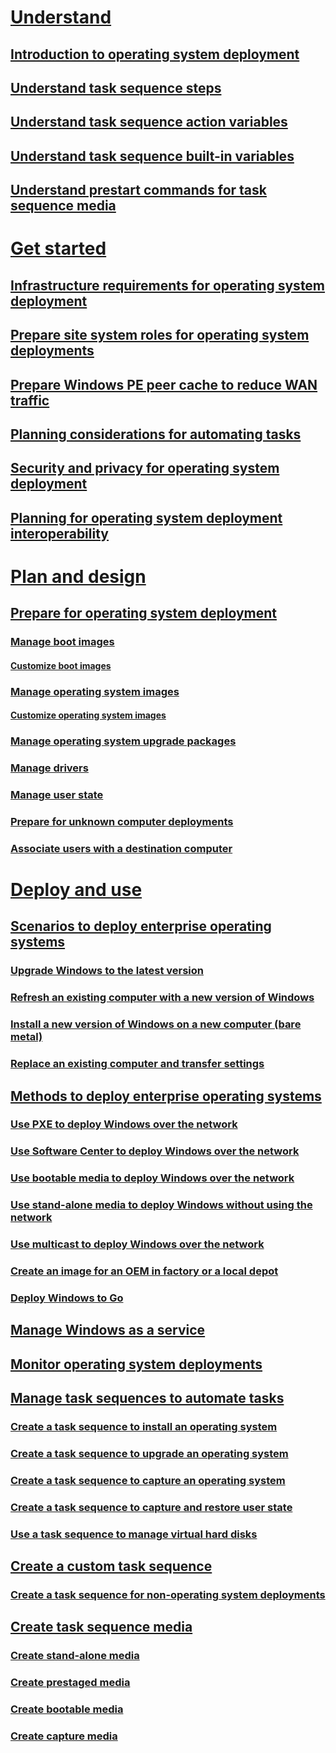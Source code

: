 # [Understand](understand/introduction-to-operating-system-deployment.md)
## [Introduction to operating system deployment](understand/introduction-to-operating-system-deployment.md)
## [Understand task sequence steps](understand/task-sequence-steps.md)


<!--- ### [Preprovision BitLocker in Windows PE with System Center Configuration Manager](deploy-use/preprovision-bitlocker-in-windows-pe.md) -->


## [Understand task sequence action variables](/understand/task-sequence-action-variables.md)
## [Understand task sequence built-in variables](understand/task-sequence-built-in-variables.md)
## [Understand prestart commands for task sequence media](understand/prestart-commands-for-task-sequence-media.md)

# [Get started](plan-design/infrastructure-requirements-for-operating-system-deployment.md)
## [Infrastructure requirements for operating system deployment](plan-design/infrastructure-requirements-for-operating-system-deployment.md)
## [Prepare site system roles for operating system deployments](plan-design/prepare-site-system-roles-for-operating-system-deployments.md)
## [Prepare Windows PE peer cache to reduce WAN traffic](plan-design/prepare-windows-pe-peer-cache-to-reduce-wan-traffic.md)
## [Planning considerations for automating tasks](plan-design/planning-considerations-for-automating-tasks.md)
## [Security and privacy for operating system deployment](plan-design/security-and-privacy-for-operating-system-deployment.md)
## [Planning for operating system deployment interoperability](plan-design/planning-for-operating-system-deployment-interoperability.md)

# [Plan and design](deploy-use/prepare-for-operating-system-deployment.md)
## [Prepare for operating system deployment](deploy-use/prepare-for-operating-system-deployment.md)
### [Manage boot images](deploy-use/manage-boot-images.md)
#### [Customize boot images](deploy-use/customize-boot-images.md)

### [Manage operating system images](deploy-use/manage-operating-system-images.md)
#### [Customize operating system images](deploy-use/customize-operating-system-images.md)
### [Manage operating system upgrade packages](deploy-use/manage-operating-system-upgrade-packages.md)
### [Manage drivers](deploy-use/manage-drivers.md)
### [Manage user state](deploy-use/manage-user-state.md)
### [Prepare for unknown computer deployments](deploy-use/prepare-for-unknown-computer-deployments.md)
### [Associate users with a destination computer](deploy-use/associate-users-with-a-destination-computer.md)

# [Deploy and use](deploy-use/scenarios-to-deploy-enterprise-operating-systems.md)
## [Scenarios to deploy enterprise operating systems](deploy-use/scenarios-to-deploy-enterprise-operating-systems.md)
### [Upgrade Windows to the latest version](deploy-use/upgrade-windows-to-the-latest-version.md)
### [Refresh an existing computer with a new version of Windows](deploy-use/refresh-an-existing-computer-with-a-new-version-of-windows.md)
### [Install a new version of Windows on a new computer (bare metal)](deploy-use/install-new-windows-version-new-computer-bare-metal.md)
### [Replace an existing computer and transfer settings](deploy-use/replace-an-existing-computer-and-transfer-settings.md)

## [Methods to deploy enterprise operating systems](deploy-use/methods-to-deploy-enterprise-operating-systems.md)
### [Use PXE to deploy Windows over the network](deploy-use/use-pxe-to-deploy-windows-over-the-network.md)
### [Use Software Center to deploy Windows over the network](deploy-use/use-software-center-to-deploy-windows-over-the-network.md)
### [Use bootable media to deploy Windows over the network](deploy-use/use-bootable-media-to-deploy-windows-over-the-network.md)
### [Use stand-alone media to deploy Windows without using the network](deploy-use/use-stand-alone-media-to-deploy-windows-without-using-the-network.md)
### [Use multicast to deploy Windows over the network](deploy-use/use-multicast-to-deploy-windows-over-the-network.md)
### [Create an image for an OEM in factory or a local depot](deploy-use/create-an-image-for-an-oem-in-factory-or-a-local-depot.md)
### [Deploy Windows to Go](deploy-use/deploy-windows-to-go.md)
## [Manage Windows as a service](deploy-use/manage-windows-as-a-service.md)
## [Monitor operating system deployments](deploy-use/monitor-operating-system-deployments.md)

## [Manage task sequences to automate tasks](deploy-use/manage-task-sequences-to-automate-tasks.md)
### [Create a task sequence to install an operating system](deploy-use/create-a-task-sequence-to-install-an-operating-system.md)
### [Create a task sequence to upgrade an operating system](deploy-use/create-a-task-sequence-to-upgrade-an-operating-system.md)
### [Create a task sequence to capture an operating system](deploy-use/create-a-task-sequence-to-capture-an-operating-system.md)
### [Create a task sequence to capture and restore user state](deploy-use/create-a-task-sequence-to-capture-and-restore-user-state.md)
### [Use a task sequence to manage virtual hard disks](deploy-use/use-a-task-sequence-to-manage-virtual-hard-disks.md)
## [Create a custom task sequence](deploy-use/create-a-custom-task-sequence.md)
### [Create a task sequence for non-operating system deployments](deploy-use/create-a-task-sequence-for-non-operating-system-deployments.md)

## [Create task sequence media](deploy-use/create-task-sequence-media.md)
### [Create stand-alone media](deploy-use/create-stand-alone-media.md)
### [Create prestaged media](deploy-use/create-prestaged-media.md)
### [Create bootable media](deploy-use/create-bootable-media.md)
### [Create capture media](deploy-use/create-capture-media.md)
